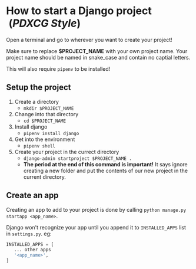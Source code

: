
# How to start a Django project &nbsp;(_PDXCG Style_)

Open a terminal and go to wherever you want to create your project!

Make sure to replace **$PROJECT_NAME** with your own project name. Your project name should be named in  snake_case and contain no captial letters.

This will also require `pipenv` to be installed!

## Setup the project

1. Create a directory
    * `mkdir $PROJECT_NAME`
2. Change into that directory 
    * `cd $PROJECT_NAME`
3. Install django
    * `pipenv install django`
4. Get into the environment
    * `pipenv shell`
5. Create your project in the currect directory
    * `django-admin startproject $PROJECT_NAME .`
    * **The period at the end of this command is important!** It says ignore creating a new folder and put the contents of our new project in the current directory. 

   
   
## Create an app

Creating an app to add to your project is done by calling `python manage.py startapp <app_name>`.

Django won't recognize your app until you append it to `INSTALLED_APPS` list in `settings.py`.
eg:
```python
INSTALLED_APPS = [
   ... other apps
   '<app_name>',  
]
```
